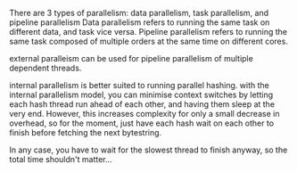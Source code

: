 There are 3 types of parallelism: data parallelism, task parallelism, and pipeline parallelism
Data parallelism refers to running the same task on different data, and task vice versa.
Pipeline parallelism refers to running the same task composed of multiple orders at the same time on different cores.

external paralleism can be used for pipeline parallelism of multiple dependent threads.

internal parallelism is better suited to running parallel hashing.
with the internal parallelism model, you can minimise context switches by letting each hash thread run ahead of each other, and having them sleep at the very end. However, this increases complexity for only a small decrease in overhead, so for the moment, just have each hash wait on each other to finish before fetching the next bytestring.

In any case, you have to wait for the slowest thread to finish anyway, so the total time shouldn't matter...
